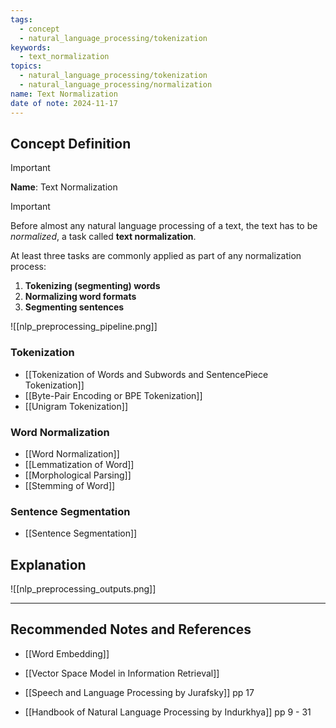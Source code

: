 ```yaml
---
tags:
  - concept
  - natural_language_processing/tokenization
keywords:
  - text_normalization
topics:
  - natural_language_processing/tokenization
  - natural_language_processing/normalization
name: Text Normalization
date of note: 2024-11-17
---
```


## Concept Definition

>[!important]
>**Name**: Text Normalization

>[!important]
>Before almost any natural language processing of a text, the text has to be *normalized*, a task called **text normalization**. 
>
>At least three tasks are commonly applied as part of any normalization process: 
>1. **Tokenizing (segmenting) words** 
>2. **Normalizing word formats** 
>3. **Segmenting sentences**

![[nlp_preprocessing_pipeline.png]]

### Tokenization

- [[Tokenization of Words and Subwords and SentencePiece Tokenization]]
- [[Byte-Pair Encoding or BPE Tokenization]]
- [[Unigram Tokenization]]

### Word Normalization

- [[Word Normalization]]
- [[Lemmatization of Word]]
- [[Morphological Parsing]]
- [[Stemming of Word]]

### Sentence Segmentation

- [[Sentence Segmentation]]


## Explanation

![[nlp_preprocessing_outputs.png]]



-----------
##  Recommended Notes and References



- [[Word Embedding]]
- [[Vector Space Model in Information Retrieval]]


- [[Speech and Language Processing by Jurafsky]] pp 17
- [[Handbook of Natural Language Processing by Indurkhya]] pp 9 - 31